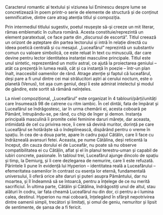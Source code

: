 Caracterul romantic al textului și viziunea lui Eminescu despre lume se concretizează în poem printr-o serie de elemente de structură și de conținut semnificative, dintre care atrag atenția titlul și compoziția.

Prin intermediul titlului sugestiv, poetul reușește să-și creeze un mit literar, rămas emblematic în cultura română. Acesta constituie/reprezintă un element paratextual, ce face parte din „discursul de escortă”. Titlul creează un orizont de așteptare din partea lectorului și intră în relație directă cu ideea poetică centrală și cu mesajul. „Luceafărul” reprezintă un substantiv comun cu valoare simbolică, ce este reluat în text cu minusculă, dar care devine pentru lector identitatea instanței masculine principale. Titlul este unul sintetic, reprezentând un motiv astral, ce ajută la proiectarea geniului – atât ca prezență în lumea reală, cât și ca instanță în poezie – într-un plan înalt, inaccesibil oamenilor de rând. Atrage atenție și faptul că luceafărul, deși pare a fi unul dintre cei mai strălucitori aștri ai cerului nocturn, este o planetă (Venus), tot așa cum geniul, deși îi este admirat intelectul și modul de gândire, este sortit să rămână neînțeles.

La nivel compozițional, „Luceafărul” este organizat în 4 tablouri/părți/unități care însumează 98 de catrene cu ritm iambic. În cel dintâi, fata de împărat și Luceafărul se îndrăgostesc, iar în urma chemării ei, acesta coboară pe Pământ, întrupându-se, pe rând, cu chip de înger și demon. Instanța principală masculină îi promite celei feminine daruri mărețe, dar aceasta, intimidată de cel cu privirea rece, îi cere să devină muritor, dorință pe care Luceafărul se hotărăște să o îndeplinească, dispărând pentru o vreme în spațiu. În cea de-a doua parte, apare în cadru pajul Cătălin, care îi face cu îndrăzneală avansuri fetei. Aceasta, pe nume Cătălina, deși reticentă la început, din cauza dorului ei de Luceafăr, nu poate să nu observe compatibilitatea ei cu Cătălin, aflat și el în planul terestru-uman și capabil de iubiri concrete, pasionale. În tabloul trei, Luceafărul ajunge dincolo de spațiu și timp, la Demiurg, și îi cere dezlegarea de nemurire, care îi este refuzată. Părintele îi pune în evidență lui Hyperion – identitatea reală a Luceafărului – efemeritatea oamenilor în contrast cu esența lor eternă, fundamentală universului, îi oferă orice alte daruri și puteri asupra Pământului, dar nu moartea, și îl îndeamnă să se întoarcă, pentru a înțelege de ce nu merită sacrificiul. În ultima parte, Cătălin și Cătălina, îndrăgostiți unul de altul, stau alături în codru, iar fata cheamă Luceafărul nu din dor, ci pentru a-i lumina calea, destinul. Hyperion nu mai coboară, înțelegând în sfârșit nepotrivirea dintre oamenii simpli, trecători și limitați, și omul de geniu, nemuritor și lipsit de sentimente, de șansa de a fi fericit.
